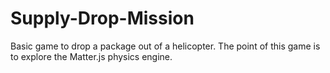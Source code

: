# Supply-Drop-Mission
Basic game to drop a package out of a helicopter. The point of this game is to explore the Matter.js physics engine.
